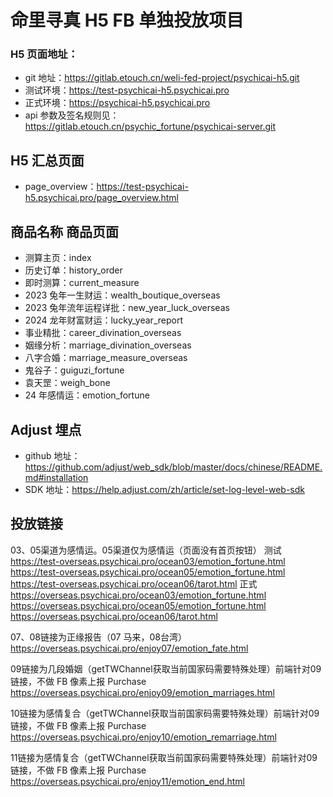 <!--
 * @Author: wujiang@weli.cn
 * @Date: 2023-09-28 14:17:24
 * @LastEditors: wujiang
 * @LastEditTime: 2024-05-07 19:23:14
 * @Description:
-->

# 命里寻真 H5 FB 单独投放项目

### H5 页面地址：

- git 地址：https://gitlab.etouch.cn/weli-fed-project/psychicai-h5.git
- 测试环境：https://test-psychicai-h5.psychicai.pro
- 正式环境：https://psychicai-h5.psychicai.pro
- api 参数及签名规则见：https://gitlab.etouch.cn/psychic_fortune/psychicai-server.git

## H5 汇总页面

- page_overview：https://test-psychicai-h5.psychicai.pro/page_overview.html

## 商品名称 商品页面

- 测算主页：index
- 历史订单：history_order
- 即时测算：current_measure
- 2023 兔年一生财运：wealth_boutique_overseas
- 2023 兔年流年运程详批：new_year_luck_overseas
- 2024 龙年财富财运：lucky_year_report
- 事业精批：career_divination_overseas
- 姻缘分析：marriage_divination_overseas
- 八字合婚：marriage_measure_overseas
- 鬼谷子：guiguzi_fortune
- 袁天罡：weigh_bone
- 24 年感情运：emotion_fortune

## Adjust 埋点

- github 地址：https://github.com/adjust/web_sdk/blob/master/docs/chinese/README.md#installation
- SDK 地址：https://help.adjust.com/zh/article/set-log-level-web-sdk

## 投放链接
03、05渠道为感情运。05渠道仅为感情运（页面没有首页按钮）
测试
https://test-overseas.psychicai.pro/ocean03/emotion_fortune.html
https://test-overseas.psychicai.pro/ocean05/emotion_fortune.html
https://test-overseas.psychicai.pro/ocean06/tarot.html
正式
https://overseas.psychicai.pro/ocean03/emotion_fortune.html
https://overseas.psychicai.pro/ocean05/emotion_fortune.html
https://overseas.psychicai.pro/ocean06/tarot.html

07、08链接为正缘报告（07 马来，08台湾）
https://overseas.psychicai.pro/enjoy07/emotion_fate.html

09链接为几段婚姻（getTWChannel获取当前国家码需要特殊处理）前端针对09链接，不做 FB 像素上报 Purchase
https://overseas.psychicai.pro/enjoy09/emotion_marriages.html

10链接为感情复合（getTWChannel获取当前国家码需要特殊处理）前端针对09链接，不做 FB 像素上报 Purchase
https://overseas.psychicai.pro/enjoy10/emotion_remarriage.html


11链接为感情复合（getTWChannel获取当前国家码需要特殊处理）前端针对09链接，不做 FB 像素上报 Purchase
https://overseas.psychicai.pro/enjoy11/emotion_end.html

